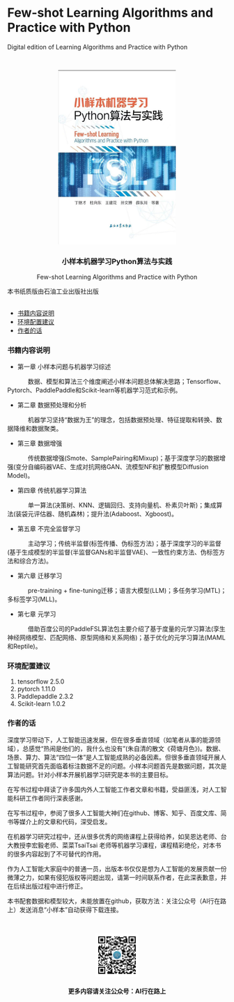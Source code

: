 # Few-shot Learning Algorithms and Practice with Python

Digital edition of Learning Algorithms and Practice with Python

<!-- PROJECT SHIELDS -->

<!-- PROJECT LOGO -->

<br />

<p align="center">
  <a href="https://github.com/dingjicai/Book_fewshot_learning">
    <img src="./cover.jpg" alt="Logo" width="270" height="400">
  </a>

<h3 align="center">小样本机器学习Python算法与实践</h3>
  <p align="center">
    Few-shot Learning Algorithms and Practice with Python
    <br />

</p>

本书纸质版由石油工业出版社出版

## 

- [书籍内容说明](#书籍内容说明)
- [环境配置建议](#环境配置建议)
- [作者的话](#作者的话)


### 书籍内容说明

- 第一章 小样本问题与机器学习综述
  
&nbsp;&nbsp;&nbsp;&nbsp;&nbsp;&nbsp;&nbsp;&nbsp;&nbsp;&nbsp;&nbsp;&nbsp;数据、模型和算法三个维度阐述小样本问题总体解决思路；Tensorflow、Pytorch、PaddlePaddle和Scikit-learn等机器学习范式和示例。

- 第二章 数据预处理和分析
  
&nbsp;&nbsp;&nbsp;&nbsp;&nbsp;&nbsp;&nbsp;&nbsp;&nbsp;&nbsp;&nbsp;&nbsp;机器学习坚持“数据为王”的理念，包括数据预处理、特征提取和转换、数据降维和数据聚类。

- 第三章 数据增强
  
&nbsp;&nbsp;&nbsp;&nbsp;&nbsp;&nbsp;&nbsp;&nbsp;&nbsp;&nbsp;&nbsp;&nbsp;传统数据增强(Smote、SamplePairing和Mixup)；基于深度学习的数据增强(变分自编码器VAE、生成对抗网络GAN、流模型NF和扩散模型Diffusion Model)。

- 第四章 传统机器学习算法
  
&nbsp;&nbsp;&nbsp;&nbsp;&nbsp;&nbsp;&nbsp;&nbsp;&nbsp;&nbsp;&nbsp;&nbsp;单一算法(决策树、KNN、逻辑回归、支持向量机、朴素贝叶斯)；集成算法(装袋元评估器、随机森林)；提升法(Adaboost、Xgboost)。

- 第五章 不完全监督学习
  
&nbsp;&nbsp;&nbsp;&nbsp;&nbsp;&nbsp;&nbsp;&nbsp;&nbsp;&nbsp;&nbsp;&nbsp;主动学习；传统半监督(标签传播、伪标签方法)；基于深度学习的半监督(基于生成模型的半监督(半监督GANs和半监督VAE)、一致性约束方法、伪标签方法和综合方法)。

- 第六章 迁移学习
  
&nbsp;&nbsp;&nbsp;&nbsp;&nbsp;&nbsp;&nbsp;&nbsp;&nbsp;&nbsp;&nbsp;&nbsp;pre-training + fine-tuning迁移；语言大模型(LLM)；多任务学习(MTL)；多标签学习(MLL)。

- 第七章 元学习
  
&nbsp;&nbsp;&nbsp;&nbsp;&nbsp;&nbsp;&nbsp;&nbsp;&nbsp;&nbsp;&nbsp;&nbsp;借助百度公司的PaddleFSL算法包主要介绍了基于度量的元学习算法(孪生神经网络模型、匹配网络、原型网络和关系网络)；基于优化的元学习算法(MAML和Reptile)。


### 环境配置建议

1. tensorflow   2.5.0
2. pytorch      1.11.0
3. Paddlepaddle 2.3.2
4. Scikit-learn 1.0.2


### 作者的话

深度学习带动下，人工智能迅速发展，但在很多垂直领域（如笔者从事的能源领域），总感觉“热闹是他们的，我什么也没有”(朱自清的散文《荷塘月色》)。数据、场景、算力、算法“四位一体”是人工智能成熟的必备因素。但很多垂直领域开展人工智能研究首先面临着标注数据不足的问题。小样本问题首先是数据问题，其次是算法问题。针对小样本开展机器学习研究是本书的主要目标。

在写书过程中拜读了许多国内外人工智能工作者文章和书籍，受益匪浅，对人工智能科研工作者同行深表感谢。

在写书过程中，参阅了很多人工智能大神们在github、博客、知乎、百度文库、简书等媒介上的文章和代码，深受启发。

在机器学习研究过程中，还从很多优秀的网络课程上获得给养，如吴恩达老师、台大教授李宏毅老师、菜菜TsaiTsai 老师等机器学习课程，课程精彩绝伦，对本书的很多内容起到了不可替代的作用。

作为人工智能大家庭中的普通一员，出版本书仅仅是想为人工智能的发展贡献一份微薄之力，如果有侵犯版权等问题出现，请第一时间联系作者，在此深表歉意，并在后续出版过程中进行修正。

本书配套数据和模型较大，未能放置在github，获取方法：关注公众号（AI行在路上）发送消息“小样本”自动获得下载连接。


<br />

<p align="center">
  <a href="https://github.com/dingjicai/Book_fewshot_learning">
    <img src="findme.jpg" alt="Logo" width="100" height="100">
  </a>
<h4 align="center">更多内容请关注公众号：AI行在路上</h4>
</p>
